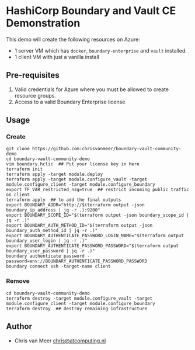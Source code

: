 # HashiCorp Boundary and Vault CE Demonstration

This demo will create the following resources on Azure:

- 1 server VM which has `docker`, `boundary-enterprise` and `vault` installed.
- 1 client VM with just a vanilla install

## Pre-requisites

1. Valid credentials for Azure where you must be allowed to create resource groups.
2. Access to a valid Boundary Enterprise license

## Usage

### Create

```shell
git clone https://github.com:chrisvanmeer/boundary-vault-community-demo
cd boundary-vault-community-demo
vim boundary.hclic  ## Put your license key in here
terraform init
terraform apply -target module.deploy
terraform apply -target module.configure_vault -target module.configure_client -target module.configure_boundary
export TF_VAR_restricted_nsg=true  ## restrict incoming public traffic on client
terraform apply  ## to add the final outputs
export BOUNDARY_ADDR="http://$(terraform output -json boundary_ip_address | jq -r .):9200"
export BOUNDARY_SCOPE_ID="$(terraform output -json boundary_scope_id | jq -r .)"
export BOUNDARY_AUTH_METHOD_ID="$(terraform output -json boundary_auth_method_id | jq -r .)"
export BOUNDARY_AUTHENTICATE_PASSWORD_LOGIN_NAME="$(terraform output boundary_user_login | jq -r .)"
export BOUNDARY_AUTHENTICATE_PASSWORD_PASSWORD="$(terraform output boundary_user_password | jq -r .)"
boundary authenticate password -password=env://BOUNDARY_AUTHENTICATE_PASSWORD_PASSWORD
boundary connect ssh -target-name client
```

### Remove

```shell
cd boundary-vault-community-demo
terraform destroy -target module.configure_vault -target module.configure_client -target module.configure_boundary
terraform destroy  ## destroy remaining infrastructure
```

## Author

- Chris van Meer <chris@atcomputing.nl>
